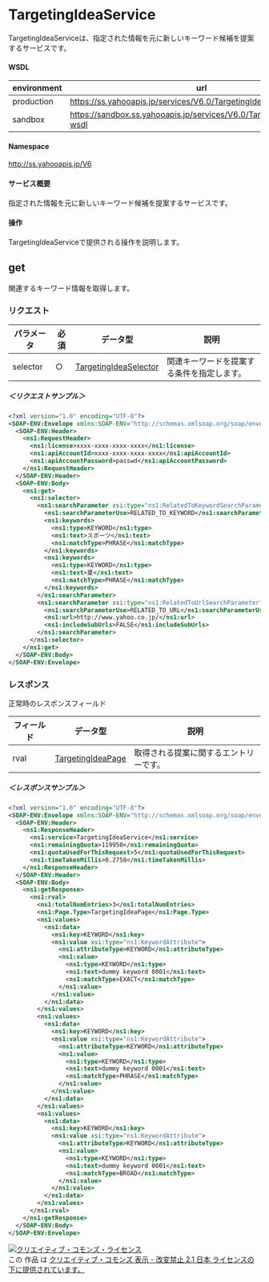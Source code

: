 # TargetingIdeaService
TargetingIdeaServiceは、指定された情報を元に新しいキーワード候補を提案するサービスです。

#### WSDL
| environment | url |
|---|---|
| production  | https://ss.yahooapis.jp/services/V6.0/TargetingIdeaService?wsdl|
| sandbox  | https://sandbox.ss.yahooapis.jp/services/V6.0/TargetingIdeaService?wsdl|

#### Namespace
http://ss.yahooapis.jp/V6

#### サービス概要
指定された情報を元に新しいキーワード候補を提案するサービスです。

#### 操作
TargetingIdeaServiceで提供される操作を説明します。

## get
関連するキーワード情報を取得します。

### リクエスト
| パラメータ | 必須 | データ型 | 説明 | 
|---|---|---|---|
| selector | ○ | [TargetingIdeaSelector](../data/TargetingIdeaSelector.md) | 関連キーワードを提案する条件を指定します。 | 

##### ＜リクエストサンプル＞
```xml
<?xml version="1.0" encoding="UTF-8"?>
<SOAP-ENV:Envelope xmlns:SOAP-ENV="http://schemas.xmlsoap.org/soap/envelope/" xmlns:ns1="http://ss.yahooapis.jp/V6" xmlns:xsi="http://www.w3.org/2001/XMLSchema-instance">
  <SOAP-ENV:Header>
    <ns1:RequestHeader>
      <ns1:license>xxxx-xxxx-xxxx-xxxx</ns1:license>
      <ns1:apiAccountId>xxxx-xxxx-xxxx-xxxx</ns1:apiAccountId>
      <ns1:apiAccountPassword>passwd</ns1:apiAccountPassword>
    </ns1:RequestHeader>
  </SOAP-ENV:Header>
  <SOAP-ENV:Body>
    <ns1:get>
      <ns1:selector>
        <ns1:searchParameter xsi:type="ns1:RelatedToKeywordSearchParameter">
          <ns1:searchParameterUse>RELATED_TO_KEYWORD</ns1:searchParameterUse>
          <ns1:keywords>
            <ns1:type>KEYWORD</ns1:type>
            <ns1:text>スポーツ</ns1:text>
            <ns1:matchType>PHRASE</ns1:matchType>
          </ns1:keywords>
          <ns1:keywords>
            <ns1:type>KEYWORD</ns1:type>
            <ns1:text>夏</ns1:text>
            <ns1:matchType>PHRASE</ns1:matchType>
          </ns1:keywords>
        </ns1:searchParameter>
        <ns1:searchParameter xsi:type="ns1:RelatedToUrlSearchParameter">
          <ns1:searchParameterUse>RELATED_TO_URL</ns1:searchParameterUse>
          <ns1:url>http://www.yahoo.co.jp/</ns1:url>
          <ns1:includeSubUrls>FALSE</ns1:includeSubUrls>
        </ns1:searchParameter>
      </ns1:selector>
    </ns1:get>
  </SOAP-ENV:Body>
</SOAP-ENV:Envelope>
```

### レスポンス
正常時のレスポンスフィールド

| フィールド | データ型 | 説明 | 
|---|---|---|
| rval | [TargetingIdeaPage](../data/TargetingIdeaPage.md) | 取得される提案に関するエントリーです。 | 

##### ＜レスポンスサンプル＞
```xml
<?xml version="1.0" encoding="UTF-8"?>
<SOAP-ENV:Envelope xmlns:SOAP-ENV="http://schemas.xmlsoap.org/soap/envelope/" xmlns:ns1="http://ss.yahooapis.jp/V6" xmlns:xsi="http://www.w3.org/2001/XMLSchema-instance">
  <SOAP-ENV:Header>
    <ns1:ResponseHeader>
      <ns1:service>TargetingIdeaService</ns1:service>
      <ns1:remainingQuota>119950</ns1:remainingQuota>
      <ns1:quotaUsedForThisRequest>5</ns1:quotaUsedForThisRequest>
      <ns1:timeTakenMillis>0.2758</ns1:timeTakenMillis>
    </ns1:ResponseHeader>
  </SOAP-ENV:Header>
  <SOAP-ENV:Body>
    <ns1:getResponse>
      <ns1:rval>
        <ns1:totalNumEntries>3</ns1:totalNumEntries>
        <ns1:Page.Type>TargetingIdeaPage</ns1:Page.Type>
        <ns1:values>
          <ns1:data>
            <ns1:key>KEYWORD</ns1:key>
            <ns1:value xsi:type="ns1:KeywordAttribute">
              <ns1:attributeType>KEYWORD</ns1:attributeType>
              <ns1:value>
                <ns1:type>KEYWORD</ns1:type>
                <ns1:text>dummy keyword 0001</ns1:text>
                <ns1:matchType>EXACT</ns1:matchType>
              </ns1:value>
            </ns1:value>
          </ns1:data>
        </ns1:values>
        <ns1:values>
          <ns1:data>
            <ns1:key>KEYWORD</ns1:key>
            <ns1:value xsi:type="ns1:KeywordAttribute">
              <ns1:attributeType>KEYWORD</ns1:attributeType>
              <ns1:value>
                <ns1:type>KEYWORD</ns1:type>
                <ns1:text>dummy keyword 0001</ns1:text>
                <ns1:matchType>PHRASE</ns1:matchType>
              </ns1:value>
            </ns1:value>
          </ns1:data>
        </ns1:values>
        <ns1:values>
          <ns1:data>
            <ns1:key>KEYWORD</ns1:key>
            <ns1:value xsi:type="ns1:KeywordAttribute">
              <ns1:attributeType>KEYWORD</ns1:attributeType>
              <ns1:value>
                <ns1:type>KEYWORD</ns1:type>
                <ns1:text>dummy keyword 0001</ns1:text>
                <ns1:matchType>BROAD</ns1:matchType>
              </ns1:value>
            </ns1:value>
          </ns1:data>
        </ns1:values>
      </ns1:rval>
    </ns1:getResponse>
  </SOAP-ENV:Body>
</SOAP-ENV:Envelope>
```

<a rel="license" href="http://creativecommons.org/licenses/by-nd/2.1/jp/"><img alt="クリエイティブ・コモンズ・ライセンス" style="border-width:0" src="https://i.creativecommons.org/l/by-nd/2.1/jp/88x31.png" /></a><br />この 作品 は <a rel="license" href="http://creativecommons.org/licenses/by-nd/2.1/jp/">クリエイティブ・コモンズ 表示 - 改変禁止 2.1 日本 ライセンスの下に提供されています。</a>
